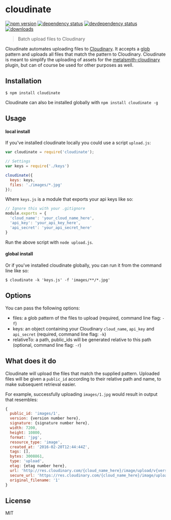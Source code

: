 # cloudinate

[![npm version][version-badge]][version-url]
[![dependency status][dependency-badge]][dependency-url]
[![devdependency status][devdependency-badge]][devdependency-url]
[![downloads][downloads-badge]][downloads-url]

> Batch upload files to Cloudinary

Cloudinate automates uploading files to [Cloudinary](http://cloudinary.com/). It accepts a [glob](https://github.com/isaacs/node-glob) pattern and uploads all files that match the pattern to Cloudinary. Cloudinate is meant to simplify the uploading of assets for the [metalsmith-cloudinary](https://github.com/superwolff/metalsmith-cloudinary) plugin, but can of course be used for other purposes as well.

## Installation

```
$ npm install cloudinate
```

Cloudinate can also be installed globally with `npm install cloudinate -g`

## Usage

#### local install

If you've installed cloudinate locally you could use a script `upload.js`:

```javascript
var cloudinate = require('cloudinate');

// Settings
var keys = require('./keys')

cloudinate({
  keys: keys,
  files: './images/*.jpg'
});
```

Where `keys.js` is a module that exports your api keys like so:

```javascript
// Ignore this with your .gitignore
module.exports = {
  'cloud_name': 'your_cloud_name_here',
  'api_key': 'your_api_key_here',
  'api_secret': 'your_api_secret_here'
}
```

Run the above script with `node upload.js`.

#### global install

Or if you've installed cloudinate globally, you can run it from the command line like so:

```
$ cloudinate -k 'keys.js' -f 'images/**/*.jpg'
```

## Options

You can pass the following options:

* files: a glob pattern of the files to upload (required, command line flag: `-f`)
* keys: an object containing your Cloudinary `cloud_name`, `api_key` and `api_secret` (required, command line flag: `-k`)
* relativeTo: a path, public_ids will be generated relative to this path (optional, command line flag: `-r`)

## What does it do

Cloudinate will upload the files that match the supplied pattern. Uploaded files will be given a `public_id` according to their relative path and name, to make subsequent retrieval easier.

For example, successfully uploading `images/1.jpg` would result in output that resembles:

```javascript
{
  public_id: 'images/1',
  version: {version number here},
  signature: {signature number here},
  width: 7200,
  height: 10800,
  format: 'jpg',
  resource_type: 'image',
  created_at: '2016-02-20T12:44:44Z',
  tags: [],
  bytes: 3008861,
  type: 'upload',
  etag: {etag number here},
  url: 'http://res.cloudinary.com/{cloud_name_here}/image/upload/v{version_number_here}/images/1.jpg',
  secure_url: 'https://res.cloudinary.com/{cloud_name_here}/image/upload/v{version_number_here}/images/1.jpg',
  original_filename: '1'
}
```

## License

MIT

[dependency-badge]: https://david-dm.org/superwolff/cloudinate.svg
[dependency-url]: https://david-dm.org/superwolff/cloudinate
[devdependency-badge]: https://david-dm.org/superwolff/cloudinate/dev-status.svg
[devdependency-url]: https://david-dm.org/superwolff/cloudinate#info=devDependencies
[downloads-badge]: https://img.shields.io/npm/dm/cloudinate.svg
[downloads-url]: https://www.npmjs.com/package/cloudinate
[version-badge]: https://img.shields.io/npm/v/cloudinate.svg
[version-url]: https://www.npmjs.com/package/cloudinate
